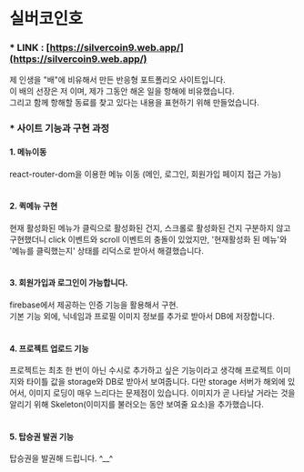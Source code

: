 # 실버코인호

### \* LINK : [https://silvercoin9.web.app/](https://silvercoin9.web.app/)

제 인생을 "배"에 비유해서 만든 반응형 포트폴리오 사이트입니다.<br>
이 배의 선장은 저 이며, 제가 그동안 해온 일을 항해에 비유했습니다.<br>
그리고 함께 항해할 동료를 찾고 있다는 내용을 표현하기 위해 만들었습니다.

### \* 사이트 기능과 구현 과정

#### 1. 메뉴이동

react-router-dom을 이용한 메뉴 이동 (메인, 로그인, 회원가입 페이지 접근 가능)
<br><br>

#### 2. 퀵메뉴 구현

현재 활성화된 메뉴가 클릭으로 활성화된 건지, 스크롤로 활성화된 건지 구분하지 않고 구현했더니 click 이벤트와 scroll 이벤트의 충돌이 있었지만, '현재활성화 된 메뉴'와 '메뉴를 클릭했는지' 상태를 리덕스로 받아서 해결했습니다.
<br><br>

#### 3. 회원가입과 로그인이 가능합니다.

firebase에서 제공하는 인증 기능을 활용해서 구현.<br>
기본 기능 외에, 닉네임과 프로필 이미지 정보를 추가로 받아서 DB에 저장합니다.
<br><br>

#### 4. 프로젝트 업로드 기능

프로젝트는 최초 한 번이 아닌 수시로 추가하고 싶은 기능이라고 생각해 프로젝트 이미지와 타이틀 값을 storage와 DB로 받아서 보여줍니다. 다만 storage 서버가 해외에 있어서, 이미지 로딩이 매우 느리다는 문제점이 있습니다. 이미지가 곧 나타날 거라는 것을 알리기 위해 Skeleton(이미지를 불러오는 동안 보여줄 요소)을 추가했습니다.
<br><br>

#### 5. 탑승권 발권 기능

탑승권을 발권해 드립니다. ^\_\_^
